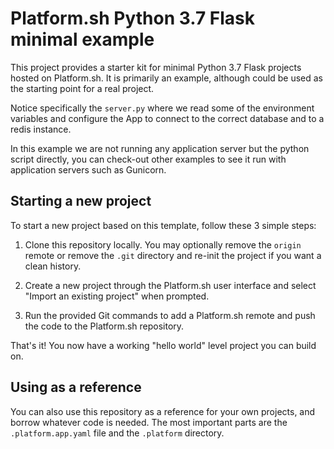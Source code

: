 # Platform.sh Python 3.7 Flask minimal example

This project provides a starter kit for minimal Python 3.7 Flask projects hosted on Platform.sh. It is primarily an example, although could be used as the starting point for a real project.

Notice specifically the `server.py` where we read some of the environment variables and configure the App
to connect to the correct database and to a redis instance.

In this example we are not running any application server but the python script directly, you can check-out other examples to see it run with application servers such as Gunicorn.

## Starting a new project

To start a new project based on this template, follow these 3 simple steps:

1. Clone this repository locally.  You may optionally remove the `origin` remote or remove the `.git` directory and re-init the project if you want a clean history.
 
2. Create a new project through the Platform.sh user interface and select "Import an existing project" when prompted.

3. Run the provided Git commands to add a Platform.sh remote and push the code to the Platform.sh repository.

That's it!  You now have a working "hello world" level project you can build on.

## Using as a reference

You can also use this repository as a reference for your own projects, and borrow whatever code is needed. The most important parts are the `.platform.app.yaml` file and the `.platform` directory.
